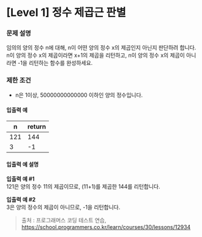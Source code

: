 # [Level 1] 정수 제곱근 판별

### 문제 설명
임의의 양의 정수 n에 대해, n이 어떤 양의 정수 x의 제곱인지 아닌지 판단하려 합니다.  
n이 양의 정수 x의 제곱이라면 x+1의 제곱을 리턴하고, n이 양의 정수 x의 제곱이 아니라면 -1을 리턴하는 함수를 완성하세요.

### 제한 조건
- n은 1이상, 50000000000000 이하인 양의 정수입니다.

#### 입출력 예
|n|return|
|---|---|
|121|144|
|3|-1|

#### 입출력 예 설명

**입출력 예 #1**  
121은 양의 정수 11의 제곱이므로, (11+1)를 제곱한 144를 리턴합니다.

**입출력 예 #2**  
3은 양의 정수의 제곱이 아니므로, -1을 리턴합니다.

>출처 : 프로그래머스 코딩 테스트 연습, https://school.programmers.co.kr/learn/courses/30/lessons/12934
